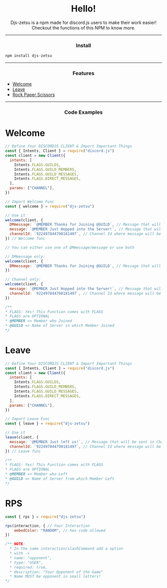 <h1 align="center"> Hello! </h1>

<p align="center"> Djs-zetsu is a npm made for discord.js users to make their work easier! Checkout the functions of this NPM to know more. </p>

<hr />

<h3 align="center"> Install </h3>

```js
npm install djs-zetsu
```


<hr />

<h3 align="center"> Features </h3>

<ul style="list-style: square">
<li> <a href="#Welcome"> Welcome </a> </li>
<li> <a href="#Leave"> Leave </a> </li>
<li> <a href="#RPS"> Rock Paper Scissors </a> </li>

</ul>

<hr />

<h3 align="center"> Code Examples </h3>

# Welcome
```js
// Define Your DISCORDJS CLIENT & Import Important Things
const { Intents, Client } = require("discord.js")
const client = new Client({
  intents: [
    Intents.FLAGS.GUILDS,
    Intents.FLAGS.GUILD_MEMBERS,
    Intents.FLAGS.GUILD_MESSAGES,
    Intents.FLAGS.DIRECT_MESSAGES,
  ],
  params: ["CHANNEL"],
})

// Import Welcome Func
const { welcome } = require("djs-zetsu")

// Use it
welcome(client, {
  DMmessage: `@MEMBER Thanks for Joining @GUILD`, // Message that will be sent in DM
  message: `@MEMBER Just Hopped into the Server!`, // Message that will be sent in Channel
  channelId: `922497844798181497`, // Channel Id where message will be sent
}) // Welcome func

// You can either use one of DMmessage/message or use both

// DMmessage only:
welcome(client, {
  DMmessage: `@MEMBER Thanks for Joining @GUILD`, // Message that will be sent in DM
})

// Channel only:
welcome(client, {
  message: `@MEMBER Just Hopped into the Server!`, // Message that will be sent in Channel
  channelId: `922497844798181497`, // Channel Id where message will be sent
})

/**
* FLAGS: Yes! This Function comes with FLAGS
* FLAGS are OPTIONAL
* @MEMBER => Member who Joined
* @GUILD => Name of Server in which Member Joined
*/
```

# Leave
```js
// Define Your DISCORDJS CLIENT & Import Important Things
const { Intents, Client } = require("discord.js")
const client = new Client({
  intents: [
    Intents.FLAGS.GUILDS,
    Intents.FLAGS.GUILD_MEMBERS,
    Intents.FLAGS.GUILD_MESSAGES,
    Intents.FLAGS.DIRECT_MESSAGES,
  ],
  params: ["CHANNEL"],
})

// Import Leave Func
const { leave } = require("djs-zetsu")

// Use it
leave(client, {
  message: `@MEMBER Just left us!`, // Message that will be sent in Channel
  channelId: `922497844798181497`, // Channel Id where message will be sent
}) // Leave func

/**
* FLAGS: Yes! This Function comes with FLAGS
* FLAGS are OPTIONAL
* @MEMBER => Member who Left
* @GUILD => Name of Server from which Member Left
*/
```

# RPS
```js
const { rps } = require("djs-zetsu")

rps(interaction, { // Your Interaction
    embedColor: "RANDOM", // hex code allowed
})

/** NOTE:
  * In the same interaction/slashCommand add a option
  * with ->
  * name: "opponent", 
  * type: "USER", 
  * required: true, 
  * description: "Your Opponent of the Game"
  * Name MUST be opponent in small letters!
*/
```